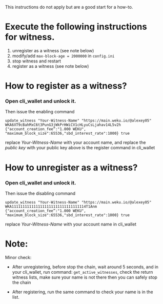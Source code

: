 This instructions do not apply but are a good start for a how-to.


# Execute the following instructions for witness.
1. unregister as a witness (see note below)
2. modify/add `max-block-age = 2000000` in `config.ini`
3. stop witness and restart
4. register as a witness (see note below)

# How to register as a witness?

### Open cli_wallet and unlock it.
Then issue the enabling command
```
update_witness "Your-Witness-Name" "https://main.weku.io/@alexey05" WKA6XT9cBahMxC6t3PunG3jWkPrHWiCV1cHLyuCsLjahav14L5v2h {"account_creation_fee”:"1.000 WEKU", "maximum_block_size":65536,"sbd_interest_rate":1000} true
```

replace _Your-Witness-Name_ with your account name, and replace the _public key_ with your public key above is the register command in cli_wallet

# How to unregister as a witness?
### Open cli_wallet and unlock it.
Then issue the disabling command

```
update_witness "Your-Witness-Name" "https://main.weku.io/@alexey05"  WKA1111111111111111111111111111111114T1Anm  {"account_creation_fee”:"1.000 WEKU", "maximum_block_size":65536,"sbd_interest_rate":1000} true
```
replace _Your-Witness-Name_ with your account name in cli_wallet

# Note:
Minor check: 

* After unregistering, before stop the chain, wait around 5 seconds, and in your cli_wallet, 
run command: `get_active_witnesses`, check the return witness lists, make sure your name is not there then you can safely stop the chain

* After registering, run the same command to check your name is in the list.
